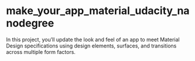 # make_your_app_material_udacity_nanodegree
In this project, you’ll update the look and feel of an app to meet Material Design specifications using design elements, surfaces, and transitions across multiple form factors.
